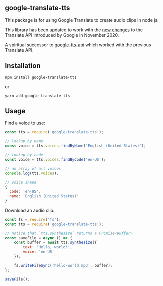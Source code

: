 google-translate-tts
---

This package is for using Google Translate to create audio clips in node js.

This library has been updated to work with the [new
changes](https://github.com/Boudewijn26/gTTS-token/blob/master/docs/november-2020-translate-changes.md)
to the Translate API introduced by Google in November 2020.

A spiritual successor to [google-tts-api](https://github.com/zlargon/google-tts)
which worked with the previous Translate API.

## Installation

```
npm install google-translate-tts
```

or

```
yarn add google-translate-tts
```

## Usage

Find a voice to use:

```js
const tts = require('google-translate-tts');

// lookup by name
const voice = tts.voices.findByName('English (United States)');

// lookup by code
const voice = tts.voices.findByCode('en-US');

// an array of all voices
console.log(tts.voices);

// voice shape
{
  code: 'en-US',
  name: 'English (United States)'
}
```

Download an audio clip:

```js
const fs = require('fs');
const tts = require('google-translate-tts');

// notice that `tts.synthesize` returns a Promise<Buffer>
const saveFile = async () => {
    const buffer = await tts.synthesize({
        text: 'Hello, world!',
        voice: 'en-US'
    });

    fs.writeFileSync('hello-world.mp3', buffer);
};

saveFile();
```
